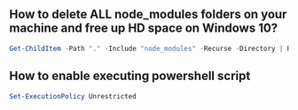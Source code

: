 ## How to delete ALL node_modules folders on your machine and free up HD space on Windows 10?

```powershell
Get-ChildItem -Path "." -Include "node_modules" -Recurse -Directory | Remove-Item -Recurse -Force
```

## How to enable executing powershell script

```powershell
Set-ExecutionPolicy Unrestricted
```
